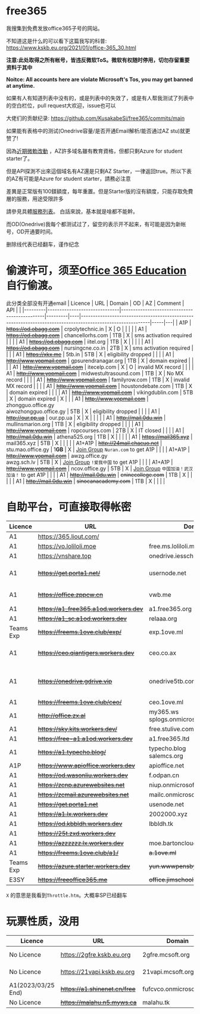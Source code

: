 # free365

我搜集到免费发放office365子号的网站。

不知道这是什么的可以看下这篇我写的科普: https://www.kskb.eu.org/2021/01/office-365_30.html

**注意:此处取得之所有帐号，皆违反微软ToS。微软有权随时停用，切勿存留重要资料于其中**

**Noitce: All accounts here are violate Microsoft's Tos, you may get banned at anytime.**

如果有人有知道列表中没有的，或是列表中的失效了，或是有人帮我测试了列表中的空白栏位，pull request大欢迎，issue也可以

大佬们的贡献纪录: https://github.com/KusakabeSi/free365/commits/main

如果能有表格中的测试(Onedrive容量/是否开通Email解析/能否通过AZ stu)就更赞了!

因為[近期微軟改動](https://www.kskb.eu.org/2021/08/azure-for-students.html) ，AZ許多域名雖有教育資格，但都只剩Azure for student starter了。

但是API探測不出來這個域名有AZ還是只剩AZ Starter，一律返回true。所以下表的AZ有可能是Azure for student starter，請務必注意

差異是正常版有100鎂額度，每年重置。但是Starter版的沒有額度，只能存取免費層的服務，用途受限許多

請參見具體[服務列表](https://azure.microsoft.com/zh-tw/offers/ms-azr-0144p/)。 白話來說，基本就是啥都不能幹。

而OD(Onedrive)我每个都测试过了，留空的表示开不起来，有可能是因为新帐号，OD开通要时间。

删除线代表已经翻车，谨作纪念

偷渡许可，须至[Office 365 Education](https://products.office.com/en-us/student?tab=students)自行偷渡。
===
此分类全部没有开通email
| Licence | URL                          | Domain                                       | OD      | AZ | Comment                                                                                                   | API |   |
|---------|------------------------------|----------------------------------------------|---------|----|-----------------------------------------------------------------------------------------------------------|-----|---|
| A1P     | ~~https://od.obagg.com~~     | crpolytechnic.in                             | X       | O  |                                                                                                           |     |   |
| A1      | ~~https://od.obagg.com~~     | chancellorhs.com                             | 1TB     | X  | sms activation required                                                                                   |     |   |
| A1      | ~~https://od.obagg.com~~     | iitel.org                                    | 1TB     | X  |                                                                                                           |     |   |
| A1      | ~~https://od.obagg.com~~     | nursingcne.co.in                             | 2TB     | X  | sms activation required                                                                                   |     |   |
| A1      | ~~https://xkx.me~~           | 5tb.in                                       | 5TB     | X  | eligibility dropped                                                                                       |     |   |
| A1      | ~~http://www.yopmail.com~~   | gpsurendranagar.org                          | 1TB     | X  | domain expired                                                                                            |     |   |
| A1      | ~~http://www.yopmail.com~~   | itecelp.com                                  | X       | O  | invalid MX record                                                                                         |     |   |
| A1      | ~~http://www.yopmail.com~~   | midwestultrasound.com                        | 1TB     | X  | No MX record                                                                                              |     |   |
| A1      | ~~http://www.yopmail.com~~   | familyrow.com                                | 1TB     | X  | invalid MX record                                                                                         |     |   |
| A1      | ~~http://www.yopmail.com~~   | houstondebate.com                            | 1TB     | X  | domain expired                                                                                            |     |   |
| A1      | ~~http://www.yopmail.com~~   | vikingdublin.com                             | 5TB     | X  | domain expired                                                                                            | X   |   |
| A1      | ~~http://www.yopmail.com~~   | zhongguo.office.gy<br>aiwozhongguo.office.gy | 5TB     | X  | eligibility dropped                                                                                       |     |   |
| A1      | ~~http://our.pp.ua~~         | our.pp.ua                                    | X       | X  |                                                                                                           |     |   |
| A1      | ~~http://mail.0du.win~~      | mullinsmarion.org                            | 1TB     | X  | eligibility dropped                                                                                       |     |   |
| A1      | ~~http://www.yopmail.com~~   | ropcourses.com                               | 2TB     | X  | IT closed                                                                                                 |     |   |
| A1      | ~~http://mail.0du.win~~      | athena525.org                                | 1TB     | X  |                                                                                                           |     |   |
| A1      | ~~https://mail365.xyz~~      | mail365.xyz                                  | 5TB     | X  |                                                                                                           |     |   |
| A1+A1P  | ~~http://24mail.chacuo.net~~ | stu.mao.office.gy                            | 1**GB** | X  | [Join Group](https://account.activedirectory.windowsazure.com/r/#/joinGroups) ```Nuran.com``` to get A1P  |     |   |
| A1+A1P  | ~~http://www.yopmail.com~~   | awzg.office.gy<br>awzg.sch.lv                | 5TB     | X  | [Join Group](https://account.activedirectory.windowsazure.com/r/#/joinGroups) ```!爱我中国``` to get A1P      |     |   |
| A1+A1P  | ~~http://www.yopmail.com~~   | ncov.office.gy                               | 5TB     | X  | [Join Group](https://account.activedirectory.windowsazure.com/r/#/joinGroups) ```中国加油！武汉加油！``` to get A1P |     |   |
| A1      | ~~http://mail.0du.win~~      | ~~cninecollege.com~~                         | 1TB     | X  |                                                                                                           |     |   |
| A1      | ~~http://mail.0du.win~~      | ~~sinocanacademy.com~~                       | 1TB     | X  |                                                                                                           |     |   |

自助平台，可直接取得帐密
===

| Licence           | URL                                                   | Domain                           | OD  | Mail | AZ | Comment                 |
|-------------------|-------------------------------------------------------|----------------------------------|-----|------|----|-------------------------|
| A1                | https://365.liout.com/                                |                                  | 1TB | X    |    |                         |
| A1                | https://vo.loliloli.moe                               | free.ms.loliloli.me              | 1TB | X    | X  |                         |
| A1                | https://vnshare.top                                   | onedrive.iesschool.edu.vn        | 5TB | X    | X  |                         |
| A1                | ~~https://get.porta1.net/~~                           | usernode.net                     | X   | X    | X  | need activation code    |
| A1                | ~~https://office.zppcw.cn~~                           | vwb.me                           | 5TB | X    | X  | 不能创建 API            |
| A1                | ~~https://a1_free365.a1od.workers.dev~~               | a1.free365.org                   | X   | X    | X  |                         |
| A1                | ~~https://a1_sc.a1od.workers.dev~~                    | relaaa.org                       | X   | X    | X  |                         |
| Teams Exp         | ~~https://freems.1ove.club/exp/~~                     | exp.1ove.ml                      | 5T  | X    | X  | paid                    |
| A1                | ~~https://ceo.qiantigers.workers.dev~~                | ceo.co.ax                        | 5TB | X    | X  | sms activation required |
| A1                | ~~https://onedrive.gdrive.vip~~                       | onedrive5tb.com                  | 5TB | O    | X  | High chance you get 429 |
| A1                | ~~https://freems.1ove.club/ceo/~~                     | ceo.1ove.ml                      | X   | X    | X  |                         |
| A1                | ~~http://office.zx.al~~                               |my365.ws<br>splogs.onmicrosoft.com| 5TB | O    | X  |                         |
| A1                | ~~https://sky.kits.workers.dev/~~                     | free.stulive.com                 | X   | X    | X  |                         |
| A1                | ~~https://free-a1.a1od.workers.dev~~                  | a1.free365.ltd                   | X   | X    | X  |                         |
| A1                | ~~https://a1.typecho.blog/~~                          | typecho.blog<br>salemcs.org      | 5TB | X    | X  |                         |
| A1P               | ~~https://www.apioffice.workers.dev~~                 | apioffice.net                    | 5TB | X    | X  |                         |
| A1                | ~~https://od.wasonliu.workers.dev~~                   | f.odpan.cn                       | 5TB | X    | X  |                         |
| A1                | ~~https://zcnp.azurewebsites.net~~                    | niup.onmicrosoft.com             | X   | O    | X  |                         |
| A1                | ~~https://zcmail.azurewebsites.net~~                  | mailc.onmicrosoft.com            | X   | O    | X  |                         |
| A1                | ~~https://get.porta1.net~~                            | usenode.net                      | 1TB | X    | X  |                         |
| A1                | ~~https://a1.lx.workers.dev~~                         | 2002000.xyz                      | 5TB | X    | X  |                         |
| A1                | ~~https://od.kbbldh.workers.dev~~                     | lbbldh.tk                        | 5TB | X    | X  |                         |
| A1                | ~~https://25t.zxd.workers.dev~~                       |                                  | 5TB | X    | X  |                         |
| A1                | ~~https://azzzzzz.lx.workers.dev~~                    | moe.bartonclough.co.uk           | 1TB | X    | X  |                         |
| A1                | ~~https://freems.1ove.club/a1/~~                      | ~~a.1ove.ml~~                    | 5TB | X    | X  |                         |
| Teams Exp         | ~~https://azure.starter.workers.dev~~                 | ~~yun.wwwpensbyhighschool.com~~  | 1TB | X    | O  |                         |
| E3SY              | ~~https://freeoffice365.me~~                          | ~~office.jimschool.org~~         | 5TB | X    | X  |                         |


```X``` 的意思是我看到```Throttle.htm```。大概率SP已经翻车


玩票性质，没用
===

| Licence           | URL                                                   | Domain                           | OD  | Mail | AZ | Comment                           |
|-------------------|-------------------------------------------------------|----------------------------------|-----|------|----|-----------------------------------|
| No Licence        | https://2gfre.kskb.eu.org                             | 2gfre.mcsoft.org                 | 2GB | X    | X  | [Detailed Information](https://www.kskb.eu.org/2021/02/teams.html)      |
| No Licence        | https://21vapi.kskb.eu.org                            | 21vapi.mcsoft.org                | X   | X    | X  | [Detailed Information](https://www.kskb.eu.org/2021/04/21vianet-office365.html)      |
| A1(2023/03/25 End)| ~~https://a1.shinenet.cn/free~~                       | fufcvco.onmicrosoft.com          | 5TB | X    | X  | [Detailed Information](https://www.shinenet.cn/archives/176.html)       |
| No Licence        | ~~https://malahu.n5.myws.ca~~                         | malahu.tk                        | X   | X    | X  |                                   |

